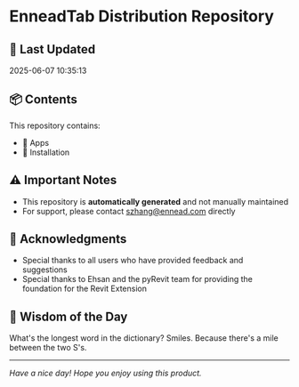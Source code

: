 # EnneadTab Distribution Repository

## 📅 Last Updated
2025-06-07 10:35:13



## 📦 Contents
This repository contains:
- 📂 Apps
- 📂 Installation

## ⚠️ Important Notes
- This repository is **automatically generated** and not manually maintained
- For support, please contact szhang@ennead.com directly

## 🙏 Acknowledgments
- Special thanks to all users who have provided feedback and suggestions
- Special thanks to Ehsan and the pyRevit team for providing the foundation for the Revit Extension

## 💭 Wisdom of the Day
What's the longest word in the dictionary? Smiles. Because there's a mile between the two S's.

---
*Have a nice day! Hope you enjoy using this product.*
